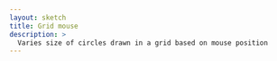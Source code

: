 ```yaml
---
layout: sketch
title: Grid mouse
description: >
  Varies size of circles drawn in a grid based on mouse position
---
```

